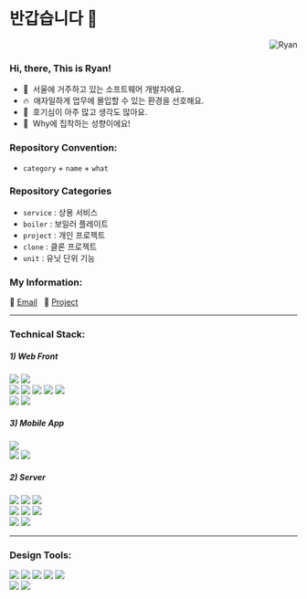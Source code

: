 # 반갑습니다 👋

<p align="right"> <img src="https://komarev.com/ghpvc/?username=rhan-ahn" alt="Ryan" /></p>

### Hi, there, This is Ryan!

- 🏡&nbsp; 서울에 거주하고 있는 소프트웨어 개발자에요.
- 🔥&nbsp; 애자일하게 업무에 몰입할 수 있는 환경을 선호해요.
- 🦋&nbsp; 호기심이 아주 많고 생각도 많아요.
- 💁&nbsp; Why에 집착하는 성향이에요!

### Repository Convention:

- `category` + `name` + `what`

### Repository Categories

- `service` : 상용 서비스 <br>
- `boiler` : 보일러 플레이트 <br>
- `project` : 개인 프로젝트 <br>
- `clone` : 클론 프로젝트 <br>
- `unit` : 유닛 단위 기능 <br>

### My Information:

📨 [Email](https://mail.google.com/mail/?view=cm&amp;fs=1&amp;to=kaaiinn4@gmail.com) &nbsp;&nbsp;📮 [Project](https://www.youtube.com/channel/UCdGvd9GG87a1UuiaRWDexxQ)

---

### Technical Stack:
<h5>1) Web Front</h5>
<span>
  <img src="https://img.shields.io/badge/Typescript-101010?style=flat&logo=TypeScript&logoColor=3178C6"/>
</span>
<span>
  <img src="https://img.shields.io/badge/Javascript-101010?style=flat&logo=JavaScript&logoColor=F7DF1E"/>
</span>
  
<br>
  
<span>
  <img src="https://img.shields.io/badge/Next.js-101010?style=flat&logo=Next.js&logoColor=white"/>
</span>
<span>
  <img src="https://img.shields.io/badge/React.js-101010?style=flat&logo=React&logoColor=61DAFB"/>
</span>
<span>
  <img src="https://img.shields.io/badge/Nuxt.js-101010?style=flat&logo=Nuxt.js&logoColor=00DC82"/>
</span>
<span>
  <img src="https://img.shields.io/badge/Vue.js-101010?style=flat&logo=Vue.js&logoColor=4FC08D"/>
</span>
<span>
  <img src="https://img.shields.io/badge/Svelte-101010?style=flat&logo=svelte&logoColor=FF3E00"/>
</span>
 
<br>
 
<span>
  <img src="https://img.shields.io/badge/Vite-101010?style=flat&logo=Vite&logoColor=646CFF"/>
</span>
<span>
  <img src="https://img.shields.io/badge/Webpack-101010?style=flat&logo=webpack&logoColor=8DD6F9"/>
</span>

<br>

<h5>3) Mobile App</h5>

<span>
  <img src="https://img.shields.io/badge/Dart-101010?style=flat&logo=Dart&logoColor=0175C2"/>
</span>
<br>
<span>
  <img src="https://img.shields.io/badge/Flutter-101010?style=flat&logo=Flutter&logoColor=764ABC"/>
</span>
<span>
  <img src="https://img.shields.io/badge/ReactNative-101010?style=flat&logo=React&logoColor=61DAFB"/>
</span>

<br>

<h5>2) Server</h5>
<span>
  <img src="https://img.shields.io/badge/Nodejs-101010?style=flat&logo=Node.js&logoColor=339933"/>
</span>
<span>
  <img src="https://img.shields.io/badge/MySQL-101010?style=flat&logo=mysql&logoColor=4479A1"/>
</span>
<span>
  <img src="https://img.shields.io/badge/MongoDB-101010?style=flat&logo=mongodb&logoColor=47A248"/>
</span>

<br>
  

<span>
  <img src="https://img.shields.io/badge/Express-101010?style=flat&logo=Express&logoColor=white"/>
</span>
<span>
  <img src="https://img.shields.io/badge/NestJs-101010?style=flat&logo=NestJs&logoColor=E0234E"/>
</span>
<span>
  <img src="https://img.shields.io/badge/Prisma-101010?style=flat&logo=Prisma&logoColor=2D3748"/>
</span>

  
<br>
  
<span>
  <img src="https://img.shields.io/badge/GCP-101010?style=flat&logo=googlecloud&logoColor=4285F4"/>
</span>
<span>
  <img src="https://img.shields.io/badge/AWS-101010?style=flat&logo=amazonaws&logoColor=FF9900"/>
</span>

---

### Design Tools:
<span>
  <img src="https://img.shields.io/badge/Adobe%20Illustrator-101010?style=flat&logo=Adobe%20Illustrator&logoColor=FF9A00"/>
</span>
<span>
  <img src="https://img.shields.io/badge/Adobe%20XD-101010?style=flat&logo=Adobe XD&logoColor=FF61F6"/>
</span>
<span>
  <img src="https://img.shields.io/badge/Figma-101010?style=flat&logo=Figma&logoColor=F24E1E"/>
</span>
<span>
  <img src="https://img.shields.io/badge/Adobe%20Lightroom-101010?style=flat&logo=Adobe%20Lightroom&logoColor=31A8FF"/>
</span>
<span>
  <img src="https://img.shields.io/badge/Adobe%20Photoshop-101010?style=flat&logo=Adobe%20Photoshop&logoColor=27A1C5"/>
</span>
  
<br>
  
<span>
  <img src="https://img.shields.io/badge/Adobe%20AfterEffects-101010?style=flat&logo=adobeaftereffects&logoColor=9999FF"/>
</span>
<span>
  <img src="https://img.shields.io/badge/Adobe%20PremierePro-101010?style=flat&logo=adobepremierepro&logoColor=9999FF"/>
</span>


